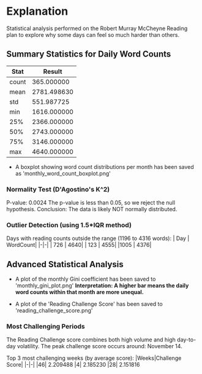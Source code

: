 # Explanation
Statistical analysis performed on the Robert Murray McCheyne Reading plan to explore why some days can feel so much harder than others.

## Summary Statistics for Daily Word Counts

|Stat|Result|
|-|-|
|count|     365.000000|
|mean|     2781.498630|
|std |      551.987725|
|min |     1616.000000|
|25% |     2366.000000|
|50% |     2743.000000|
|75% |     3146.000000|
|max |     4640.000000|

- A boxplot showing word count distributions per month has been saved as 'monthly_word_count_boxplot.png'

### Normality Test (D'Agostino's K^2)
P-value: 0.0024
The p-value is less than 0.05, so we reject the null hypothesis.
Conclusion: The data is likely NOT normally distributed.

### Outlier Detection (using 1.5*IQR method)
Days with reading counts outside the range (1196 to 4316 words):
| Day | WordCount|
|-|-|
| 726 |      4640|
| 123 |      4555|
|1005 |     4376|

## Advanced Statistical Analysis

- A plot of the monthly Gini coefficient has been saved to 'monthly_gini_plot.png'
**Interpretation: A higher bar means the daily word counts within that month are more unequal.**

- A plot of the 'Reading Challenge Score' has been saved to 'reading_challenge_score.png'

### Most Challenging Periods
The Reading Challenge score combines both high volume and high day-to-day volatility.
The peak challenge score occurs around: November 14.

Top 3 most challenging weeks (by average score):
|Weeks|Challenge Score|
|-|-|
|46|    2.209488
|4|     2.185230
|28|    2.151816